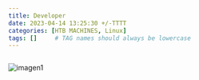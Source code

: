 ```yaml
---
title: Developer
date: 2023-04-14 13:25:30 +/-TTTT
categories: [HTB MACHINES, Linux]
tags: []     # TAG names should always be lowercase
---
```


```shell

```
![imagen1](/assets/images/Developer/developer1.png)

